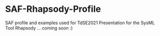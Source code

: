 # SAF-Rhapsody-Profile
SAF profile and examples used for TdSE2021 Presentation for the SysML Tool Rhapsody
... coming soon :)
